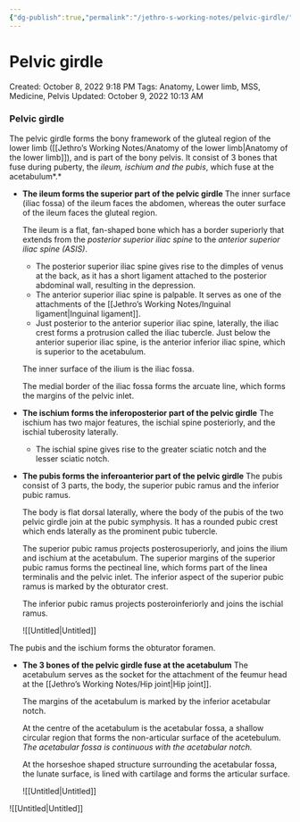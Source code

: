 ```yaml
---
{"dg-publish":true,"permalink":"/jethro-s-working-notes/pelvic-girdle/","dgPassFrontmatter":true}
---
```



# Pelvic girdle

Created: October 8, 2022 9:18 PM
Tags: Anatomy, Lower limb, MSS, Medicine, Pelvis
Updated: October 9, 2022 10:13 AM

### Pelvic girdle
The pelvic girdle forms the bony framework of the gluteal region of the lower limb ([[Jethro’s Working Notes/Anatomy of the lower limb\|Anatomy of the lower limb]]), and is part of the bony pelvis. It consist of 3 bones that fuse during puberty, the *ileum, ischium and the pubis*, which fuse at the acetabulum*.*

- **The ileum forms the superior part of the pelvic girdle**
    The inner surface (iliac fossa) of the ileum faces the abdomen, whereas the outer surface of the ileum faces the gluteal region.
    
    The ileum is a flat, fan-shaped bone which has a border superiorly that extends from the *posterior superior iliac spine* to the *anterior superior iliac spine (ASIS)*.
    - The posterior superior iliac spine gives rise to the dimples of venus at the back, as it has a short ligament attached to the posterior abdominal wall, resulting in the depression.
    - The anterior superior iliac spine is palpable. It serves as one of the attachments of the [[Jethro’s Working Notes/Inguinal ligament\|Inguinal ligament]].
    - Just posterior to the anterior superior iliac spine, laterally, the iliac crest forms a protrusion called the iliac tubercle.
    Just below the anterior superior iliac spine, is the anterior inferior iliac spine, which is superior to the acetabulum.
    
    The inner surface of the ilium is the iliac fossa.
    
    The medial border of the iliac fossa forms the arcuate line, which forms the margins of the pelvic inlet.
- **The ischium forms the inferoposterior part of the pelvic girdle**
    The ischium has two major features, the ischial spine posteriorly, and the ischial tuberosity laterally.
    - The ischial spine gives rise to the greater sciatic notch and the lesser sciatic notch.
- **The pubis forms the inferoanterior part of the pelvic girdle**
    The pubis consist of 3 parts, the body, the superior pubic ramus and the inferior pubic ramus.
    
    The body is flat dorsal laterally, where the body of the pubis of the two pelvic girdle join at the pubic symphysis. It has a rounded pubic crest which ends laterally as the prominent pubic tubercle.
    
    The superior pubic ramus projects posterosuperiorly, and joins the ilium and ischium at the acetabulum. The superior margins of the superior pubic ramus forms the pectineal line, which forms part of the linea terminalis and the pelvic inlet. The inferior aspect of the superior pubic ramus is marked by the obturator crest.
    
    The inferior pubic ramus projects posteroinferiorly and joins the ischial ramus.
    
    ![[Untitled\|Untitled]]

The pubis and the ischium forms the obturator foramen.

- **The 3 bones of the pelvic girdle fuse at the acetabulum**
    The acetabulum serves as the socket for the attachment of the feumur head at the [[Jethro’s Working Notes/Hip joint\|Hip joint]].
    
    The margins of the acetabulum is marked by the inferior acetabular notch.
    
    At the centre of the acetabulum is the acetabular fossa, a shallow circular region that forms the non-articular surface of the acetebulum. *The acetabular fossa is continuous with the acetabular notch.*
    
    At the horseshoe shaped structure surrounding the acetabular fossa, the lunate surface, is lined with cartilage and forms the articular surface.
    
    ![[Untitled\|Untitled]]
    

![[Untitled\|Untitled]]